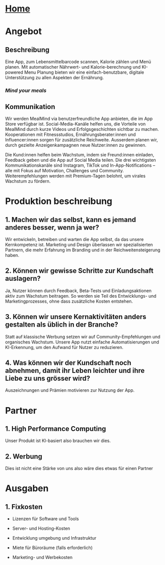 # [Home](../README.md)

# Angebot

## Beschreibung

Eine App, zum Lebensmittelbarcode scannen, Kalorie zählen und Menü planen. Mit automatischer Nährwert- und
Kalorie-berechnung und KI-powered Menu Planung bieten wir eine einfach-benutzbare, digitale Unterstützung zu allen
Aspekten der Ernährung.

### *Mind your meals*

## Kommunikation

Wir werden MealMind via benutzerfreundliche App anbieten, die im App Store verfügbar ist. Social-Media-Kanäle helfen
uns, die Vorteile von MealMind durch kurze Videos und Erfolgsgeschichten sichtbar zu machen. Kooperationen mit
Fitnessstudios, Ernährungsberater:innen und Influencer:innen sorgen für zusätzliche Reichweite. Ausserdem planen wir,
durch gezielte Anzeigenkampagnen neue Nutzer:innen zu gewinnen.

Die Kund:innen helfen beim Wachstum, indem sie Freund:innen einladen, Feedback geben und die App auf Social Media teilen.
Die drei wichtigsten Kommunikationskanäle sind Instagram, TikTok und In-App-Notifications – alle mit Fokus auf Motivation, Challenges und Community.
Weiterempfehlungen werden mit Premium-Tagen belohnt, um virales Wachstum zu fördern.

# Produktion beschreibung

## 1. Machen wir das selbst, kann es jemand anderes besser, wenn ja wer?

Wir entwickeln, betreiben und warten die App selbst, da das unsere Kernkompetenz ist.
Marketing und Design überlassen wir spezialisierten Partnern, die mehr Erfahrung im Branding und in der
Reichweitensteigerung haben.

## 2. Können wir gewisse Schritte zur Kundschaft auslagern?

Ja, Nutzer können durch Feedback, Beta-Tests und Einladungsaktionen aktiv zum Wachstum beitragen.
So werden sie Teil des Entwicklungs- und Marketingprozesses, ohne dass zusätzliche Kosten entstehen.

## 3. Können wir unsere Kernaktivitäten anders gestalten als üblich in der Branche?

Statt auf klassische Werbung setzen wir auf Community-Empfehlungen und organisches Wachstum.
Unsere App nutzt einfache Automatisierungen und KI-Erkennung, um den Aufwand für Nutzer zu reduzieren.

## 4. Was können wir der Kundschaft noch abnehmen, damit ihr Leben leichter und ihre Liebe zu uns grösser wird?

Auszeichnungen und Prämien motivieren zur Nutzung der App.

# Partner

## 1. High Performance Computing

Unser Produkt ist KI-basiert also brauchen wir dies.

## 2. Werbung

Dies ist nicht eine Stärke von uns also wäre dies etwas für einen Partner

# Ausgaben

## 1. Fixkosten
- Lizenzen für Software und Tools
- Server- und Hosting-Kosten
- Entwicklung umgebung und Infrastruktur
- Miete für Büroräume (falls erforderlich)

- Marketing- und Werbekosten
